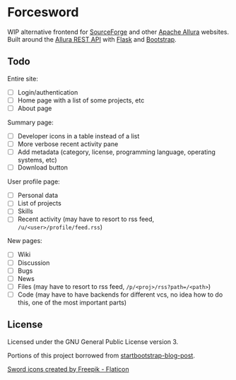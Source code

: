 # Forcesword

WIP alternative frontend for [SourceForge](https://sourceforge.net/) and other [Apache Allura](https://allura.apache.org/) websites. Built around the [Allura REST API](https://anypoint.mulesoft.com/apiplatform/forge-allura/#/portals/organizations/86c00a85-31e6-4302-b36d-049ca5d042fd/apis/32370/versions/33732) with [Flask](https://flask.palletsprojects.com) and [Bootstrap](https://getbootstrap.com/).

## Todo

Entire site:

- [ ] Login/authentication
- [ ] Home page with a list of some projects, etc
- [ ] About page

Summary page:

- [ ] Developer icons in a table instead of a list
- [ ] More verbose recent activity pane
- [ ] Add metadata (category, license, programming language, operating systems, etc)
- [ ] Download button

User profile page:

- [ ] Personal data
- [ ] List of projects
- [ ] Skills
- [ ] Recent activity (may have to resort to rss feed, `/u/<user>/profile/feed.rss`)

New pages:

- [ ] Wiki
- [ ] Discussion
- [ ] Bugs
- [ ] News
- [ ] Files (may have to resort to rss feed, `/p/<proj>/rss?path=/<path>`)
- [ ] Code (may have to have backends for different vcs, no idea how to do this, one of the most important parts)

## License

Licensed under the GNU General Public License version 3.

Portions of this project borrowed from [startbootstrap-blog-post](https://github.com/StartBootstrap/startbootstrap-blog-post).

<a href="https://www.flaticon.com/free-icons/sword" title="sword icons">Sword icons created by Freepik - Flaticon</a>